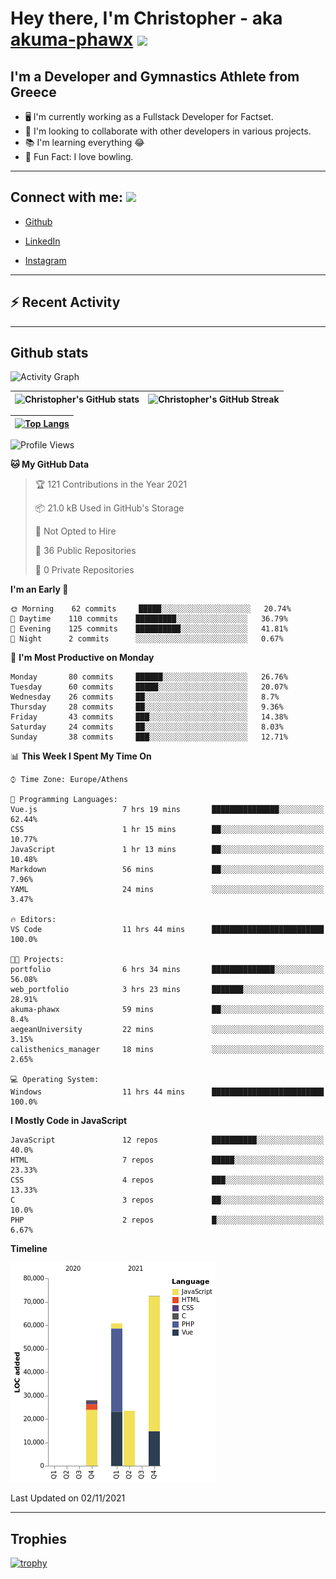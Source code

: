 # Hey there, I'm Christopher - aka [akuma-phawx](https://github.com/akuma-phawx) <img src = "https://raw.githubusercontent.com/MartinHeinz/MartinHeinz/master/wave.gif" width = 50px>

## I'm a Developer and Gymnastics Athlete from Greece

- 🖥️ I'm currently working as a Fullstack Developer for Factset.
- 🤲 I'm looking to collaborate with other developers in various projects.
- 📚 I'm learning everything 😂
- 🎳 Fun Fact: I love bowling.

---

## Connect with me: <img src='https://raw.githubusercontent.com/ShahriarShafin/ShahriarShafin/main/Assets/handshake.gif' width="100px">

- [Github](https://github.com/akuma-phawx)

- [LinkedIn](https://www.linkedin.com/in/christopher-vradis-3b9a68151/)

- [Instagram](https://www.instagram.com/chris.vrd_sw/)

---

## ⚡ Recent Activity

<!--START_SECTION:activity-->
<!--END_SECTION:activity-->

---

## Github stats

![Activity Graph](https://activity-graph.herokuapp.com/graph?username=akuma-phawx&theme=dracula)

| ![Christopher's GitHub stats](https://github-readme-stats.vercel.app/api?username=akuma-phawx&show_icons=true&theme=dracula) | ![Christopher's GitHub Streak](https://github-readme-streak-stats.herokuapp.com/?user=akuma-phawx&theme=dracula) |
| ---------------------------------------------------------------------------------------------------------------------------- | ---------------------------------------------------------------------------------------------------------------- |

| [![Top Langs](https://github-readme-stats.vercel.app/api/top-langs/?username=akuma-phawx&show_icons=true&theme=radical)](https://github.com/akuma-phawx/github-readme-stats) |
| ---------------------------------------------------------------------------------------------------------------------------------------------------------------------------- |

<!--START_SECTION:waka-->
![Profile Views](http://img.shields.io/badge/Profile%20Views-1-blue)

**🐱 My GitHub Data** 

> 🏆 121 Contributions in the Year 2021
 > 
> 📦 21.0 kB Used in GitHub's Storage 
 > 
> 🚫 Not Opted to Hire
 > 
> 📜 36 Public Repositories 
 > 
> 🔑 0 Private Repositories  
 > 
**I'm an Early 🐤** 

```text
🌞 Morning    62 commits     █████░░░░░░░░░░░░░░░░░░░░   20.74% 
🌆 Daytime    110 commits    █████████░░░░░░░░░░░░░░░░   36.79% 
🌃 Evening    125 commits    ██████████░░░░░░░░░░░░░░░   41.81% 
🌙 Night      2 commits      ░░░░░░░░░░░░░░░░░░░░░░░░░   0.67%

```
📅 **I'm Most Productive on Monday** 

```text
Monday       80 commits     ██████░░░░░░░░░░░░░░░░░░░   26.76% 
Tuesday      60 commits     █████░░░░░░░░░░░░░░░░░░░░   20.07% 
Wednesday    26 commits     ██░░░░░░░░░░░░░░░░░░░░░░░   8.7% 
Thursday     28 commits     ██░░░░░░░░░░░░░░░░░░░░░░░   9.36% 
Friday       43 commits     ███░░░░░░░░░░░░░░░░░░░░░░   14.38% 
Saturday     24 commits     ██░░░░░░░░░░░░░░░░░░░░░░░   8.03% 
Sunday       38 commits     ███░░░░░░░░░░░░░░░░░░░░░░   12.71%

```


📊 **This Week I Spent My Time On** 

```text
⌚︎ Time Zone: Europe/Athens

💬 Programming Languages: 
Vue.js                   7 hrs 19 mins       ███████████████░░░░░░░░░░   62.44% 
CSS                      1 hr 15 mins        ██░░░░░░░░░░░░░░░░░░░░░░░   10.77% 
JavaScript               1 hr 13 mins        ██░░░░░░░░░░░░░░░░░░░░░░░   10.48% 
Markdown                 56 mins             ██░░░░░░░░░░░░░░░░░░░░░░░   7.96% 
YAML                     24 mins             ░░░░░░░░░░░░░░░░░░░░░░░░░   3.47%

🔥 Editors: 
VS Code                  11 hrs 44 mins      █████████████████████████   100.0%

🐱‍💻 Projects: 
portfolio                6 hrs 34 mins       ██████████████░░░░░░░░░░░   56.08% 
web_portfolio            3 hrs 23 mins       ███████░░░░░░░░░░░░░░░░░░   28.91% 
akuma-phawx              59 mins             ██░░░░░░░░░░░░░░░░░░░░░░░   8.4% 
aegeanUniversity         22 mins             ░░░░░░░░░░░░░░░░░░░░░░░░░   3.15% 
calisthenics_manager     18 mins             ░░░░░░░░░░░░░░░░░░░░░░░░░   2.65%

💻 Operating System: 
Windows                  11 hrs 44 mins      █████████████████████████   100.0%

```

**I Mostly Code in JavaScript** 

```text
JavaScript               12 repos            ██████████░░░░░░░░░░░░░░░   40.0% 
HTML                     7 repos             █████░░░░░░░░░░░░░░░░░░░░   23.33% 
CSS                      4 repos             ███░░░░░░░░░░░░░░░░░░░░░░   13.33% 
C                        3 repos             ██░░░░░░░░░░░░░░░░░░░░░░░   10.0% 
PHP                      2 repos             █░░░░░░░░░░░░░░░░░░░░░░░░   6.67%

```


**Timeline**

![Chart not found](https://raw.githubusercontent.com/akuma-phawx/akuma-phawx/main/charts/bar_graph.png) 


 Last Updated on 02/11/2021
<!--END_SECTION:waka-->

---

## Trophies

[![trophy](https://github-profile-trophy.vercel.app/?username=akuma-phawx&theme=onedark)](https://github.com/ryo-ma/github-profile-trophy)
